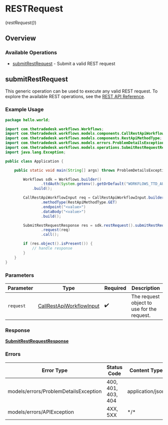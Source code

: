 # RESTRequest
(*restRequest()*)

## Overview

### Available Operations

* [submitRestRequest](#submitrestrequest) - Submit a valid REST request

## submitRestRequest

This generic operation can be used to execute any valid REST request.
To explore the available REST operations, see the [REST API Reference](https://partner.thetradedesk.com/v3/portal/api/doc/ApiReferencePlatform).

### Example Usage

```java
package hello.world;

import com.thetradedesk.workflows.Workflows;
import com.thetradedesk.workflows.models.components.CallRestApiWorkflowInput;
import com.thetradedesk.workflows.models.components.RestApiMethodType;
import com.thetradedesk.workflows.models.errors.ProblemDetailsException;
import com.thetradedesk.workflows.models.operations.SubmitRestRequestResponse;
import java.lang.Exception;

public class Application {

    public static void main(String[] args) throws ProblemDetailsException, Exception {

        Workflows sdk = Workflows.builder()
                .ttdAuth(System.getenv().getOrDefault("WORKFLOWS_TTD_AUTH", ""))
            .build();

        CallRestApiWorkflowInput req = CallRestApiWorkflowInput.builder()
                .methodType(RestApiMethodType.GET)
                .endpoint("<value>")
                .dataBody("<value>")
                .build();

        SubmitRestRequestResponse res = sdk.restRequest().submitRestRequest()
                .request(req)
                .call();

        if (res.object().isPresent()) {
            // handle response
        }
    }
}
```

### Parameters

| Parameter                                                                   | Type                                                                        | Required                                                                    | Description                                                                 |
| --------------------------------------------------------------------------- | --------------------------------------------------------------------------- | --------------------------------------------------------------------------- | --------------------------------------------------------------------------- |
| `request`                                                                   | [CallRestApiWorkflowInput](../../models/shared/CallRestApiWorkflowInput.md) | :heavy_check_mark:                                                          | The request object to use for the request.                                  |

### Response

**[SubmitRestRequestResponse](../../models/operations/SubmitRestRequestResponse.md)**

### Errors

| Error Type                            | Status Code                           | Content Type                          |
| ------------------------------------- | ------------------------------------- | ------------------------------------- |
| models/errors/ProblemDetailsException | 400, 401, 403, 404                    | application/json                      |
| models/errors/APIException            | 4XX, 5XX                              | \*/\*                                 |